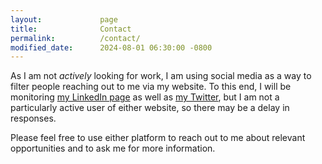 ```yaml
---
layout:             page
title:              Contact
permalink:          /contact/
modified_date:      2024-08-01 06:30:00 -0800
---
```


As I am not *actively* looking for work, I am using social media as a way to filter people reaching out to me via my website. To this end, I will be monitoring [my LinkedIn page](https://linkedin.com/tommy-white-5083b3109/) as well as [my Twitter](https://twitter.com/tommywhiteml/), but I am not a particularly active user of either website, so there may be a delay in responses.

Please feel free to use either platform to reach out to me about relevant opportunities and to ask me for more information.
